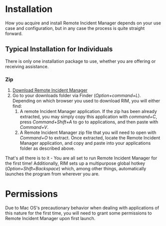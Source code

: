 # Installation
How you acquire and install Remote Incident Manager depends on your use case and configuration, but in any case the process is quite straight forward.
## Typical Installation for Individuals
There is only one installation package to use, whether you are offering or receiving assistance.
### Zip
1. [Download Remote Incident Manager](https://download.pneumasolutions.com/rim/rimsetup.exe)
1. Go to your downloads folder via Finder (*Option+command+L*). Depending on which browser you used to download RIM, you will either find:
    1. A remote Incident Manager application. If the zip has been already extracted, you may simply copy this application with *command+C*, press *Command+Shift+A* to go to applications, and then paste with *Command+V*.
    1. A Remote Incident Manager zip file that you will need to open with *Command+O* to extract. Once extracted, locate the Remote Incident Manager application, and copy and paste into your applications folder as described above.
<!-- end -->
That's all there is to it - You are all set to run Remote Incident Manager for the first time! Additionally, RIM sets up a multipurpose global hotkey (*Option+Shift+Backspace*) which, among other things, automatically launches the program from wherever you are.  

# Permissions
Due to Mac OS's precautionary behavior when dealing with applications of this nature for the first time, you will need to grant some permissions to Remote Incident Manager upon first launch.